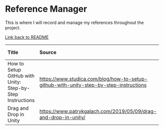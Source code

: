 # Reference Manager

This is where I will record and manage my references throughout the project.

[Link back to README](README.md)

| Title  | Source | Author | Date of Use | Reference Type | My Use |
| :----- | :----- | :----- | :-----      | :-----         | :----- |
| How to Setup GitHub with Unity: Step-by-Step Instructions | https://www.studica.com/blog/how-to-setup-github-with-unity-step-by-step-instructions | Kristiel | 04/10/21 | Blog Post | Setup Instructions |
| Drag and Drop in Unity | https://www.patrykgalach.com/2019/05/09/drag-and-drop-in-unity/ | Patryk Galach | 05/10/21 | Blog Post | Unity Research |